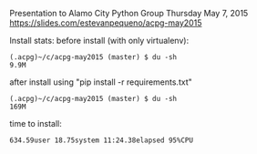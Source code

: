 Presentation to Alamo City Python Group 
Thursday May 7, 2015
https://slides.com/estevanpequeno/acpg-may2015

Install stats:
before install (with only virtualenv):
```
(.acpg)~/c/acpg-may2015 (master) $ du -sh
9.9M
```

after install using "pip install -r requirements.txt"
```
(.acpg)~/c/acpg-may2015 (master) $ du -sh
169M
```

time to install: 
```
634.59user 18.75system 11:24.38elapsed 95%CPU
```

